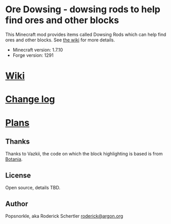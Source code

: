 Ore Dowsing - dowsing rods to help find ores and other blocks
=============================================================

This Minecraft mod provides items called Dowsing Rods which can help find ores
and other blocks.  See [the wiki](https://github.com/rosche/ore-dowsing/wiki)
for more details.

- Minecraft version: 1.7.10
- Forge version: 1291

[Wiki](https://github.com/rosche/ore-dowsing/wiki)
======

[Change log](https://github.com/rosche/ore-dowsing/blob/master/changelog.md)
============

[Plans](https://github.com/rosche/ore-dowsing/blob/master/todo.md)
=======

Thanks
------
Thanks to Vazkii, the code on which the block highlighting is based is from
[Botania](http://botaniamod.net).

License
-------
Open source, details TBD.


Author
------
Popsnorkle, aka Roderick Schertler <roderick@argon.org>